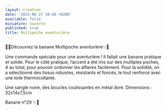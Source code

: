 ```yaml
---
layout: creation
date: '2023-06-27 10:40 +0200'
available: false
miniature: ouverte
published: true
title: Multipoche aventurière
---
```


🌸✨Découvrez la banane Multipoche aventurière✨🌸

Une commande spéciale pour une aventurière !
Il fallait une banane pratique et solide. Pour le côté pratique, l’accent a été mis sur des multiples poches, 4 au total, pour pouvoir ordonner les affaires facilement. Pour la solidité, on a sélectionné des tissus robustes, résistants et foncés, le tout renforcé avec une toile thermocollante. 

Une sangle noire, des boucles coulissantes en métal doré.
Dimensions : 32x14x7,5cm

Banane n°29
✨🌸
